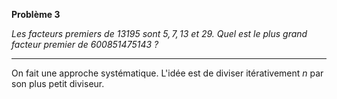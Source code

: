 **Problème 3**

_Les facteurs premiers de $13195$ sont $5, 7, 13$ et $29$. Quel est le plus grand facteur premier de $600851475143$ ?_

___

On fait une approche systématique. L'idée est de diviser itérativement $n$ par son plus petit diviseur.